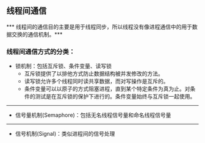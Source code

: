 ## 线程间通信

*** 线程间的通信目的主要是用于线程同步，所以线程没有像进程通信中的用于数据交换的通信机制。***

### 线程间通信方式的分类：
*  锁机制：包括互斥锁、条件变量、读写锁
	* 互斥锁提供了以排他方式防止数据结构被并发修改的方法。
	* 读写锁允许多个线程同时读共享数据，而对写操作是互斥的。
	* 条件变量可以以原子的方式阻塞进程，直到某个特定条件为真为止。对条件的测试是在互斥锁的保护下进行的。条件变量始终与互斥锁一起使用。

---
* 信号量机制(Semaphore)：包括无名线程信号量和命名线程信号量

---
*  信号机制(Signal)：类似进程间的信号处理

